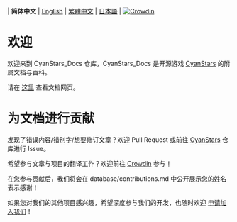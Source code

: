 \| **简体中文** | [English](README_en.md) | [繁體中文](README_zh-Hant.md) | [日本語](README_ja.md) | [![Crowdin](https://badges.crowdin.net/cyanstars/localized.svg)](https://crowdin.com/project/cyanstars)


# 欢迎

欢迎来到 CyanStars_Docs 仓库，CyanStars_Docs 是开源游戏 [CyanStars](https://github.com/IPOL-Studio/CyanStars) 的附属文档与百科。

请在 [这里](https://ipol-studio.github.io/CyanStars_Docs) 查看文档网页。


# 为文档进行贡献

发现了错误内容/错别字/想要修订文章？欢迎 Pull Request 或前往 [CyanStars](https://github.com/IPOL-Studio/CyanStars) 仓库进行 Issue。

希望参与文章与项目的翻译工作？欢迎前往 [Crowdin](https://zh.crowdin.com/project/cyanstars) 参与！

在您参与贡献后，我们将会在 database/contributions.md 中公开展示您的姓名表示感谢！

如果您对我们的其他项目感兴趣，希望深度参与我们的开发，也随时欢迎 [申请加入我们](http://chenluan.mikecrm.com/JeKq3DU)！

